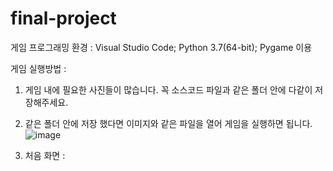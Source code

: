 # final-project
게임 프로그래밍 환경 : Visual Studio Code; Python 3.7(64-bit); Pygame 이용

게임 실행방법 : 
1. 게임 내에 필요한 사진들이 많습니다. 꼭 소스코드 파일과 같은 폴더 안에 다같이 저장해주세요.
2. 같은 폴더 안에 저장 했다면 이미지와 같은 파일을 열어 게임을 실행하면 됩니다.
![image](https://user-images.githubusercontent.com/67683170/86303431-bd6d2200-bc46-11ea-9467-46e420c55a82.png)

3. 처음 화면 :
